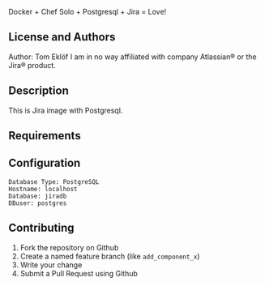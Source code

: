 Docker + Chef Solo + Postgresql + Jira = Love!

License and Authors
-------------------
Author: Tom Eklöf
I am in no way affiliated with company Atlassian® or the Jira® product.


Description
-----------
This is Jira image with Postgresql.

Requirements
------------

Configuration
-------------
    Database Type: PostgreSQL
    Hostname: localhost
    Database: jiradb
    DBuser: postgres


Contributing
------------

1. Fork the repository on Github
2. Create a named feature branch (like `add_component_x`)
3. Write your change
4. Submit a Pull Request using Github


